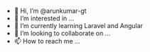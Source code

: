 - 👋 Hi, I’m @arunkumar-gt
- 👀 I’m interested in ...
- 🌱 I’m currently learning Laravel and Angular
- 💞️ I’m looking to collaborate on ...
- 📫 How to reach me ...

<!---
arunkumar-gt/arunkumar-gt is a ✨ special ✨ repository because its `README.md` (this file) appears on your GitHub profile.
You can click the Preview link to take a look at your changes.
--->
